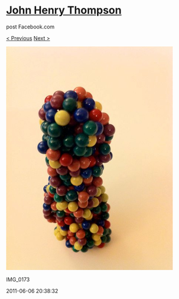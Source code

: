 # [John Henry Thompson](../README.md)
post Facebook.com

[< Previous](2011-06-06-3.md) [Next >](2011-06-06-5.md)

[![](../media/2011-06-06/Magnetic-Balls-IMG_0173.jpg)](../README.md)

IMG_0173

2011-06-06 20:38:32